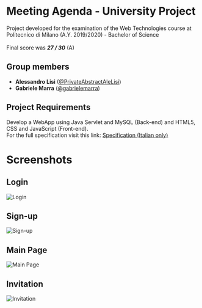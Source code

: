 # Meeting Agenda - University Project
Project developed for the examination of the Web Technologies course at Politecnico di Milano (A.Y. 2019/2020) - Bachelor of Science
<br>
<br>
Final score was ***27 / 30*** (A)
## Group members
- **Alessandro Lisi** ([@PrivateAbstractAleLisi](https://github.com/PrivateAbstractAleLisi)) <br>
- **Gabriele Marra** ([@gabrielemarra](https://github.com/gabrielemarra)) <br>
## Project Requirements
Develop a WebApp using Java Servlet and MySQL (Back-end) and HTML5, CSS and JavaScript (Front-end).
<br>
For the full specification visit this link: [Specification (Italian only)](./Project_Specification.pdf)
# Screenshots
## Login
![Login](https://github.com/gabrielemarra/MeetingAgenda-TIW-2020-RIA/blob/master/readme_images/login.png?raw=true)
## Sign-up
![Sign-up](https://github.com/gabrielemarra/MeetingAgenda-TIW-2020-RIA/blob/master/readme_images/signup.png?raw=true)
## Main Page
![Main Page](https://github.com/gabrielemarra/MeetingAgenda-TIW-2020-RIA/blob/master/readme_images/main-page.png?raw=true)
## Invitation
![Invitation](https://github.com/gabrielemarra/MeetingAgenda-TIW-2020-RIA/blob/master/readme_images/invitation.png?raw=true)
